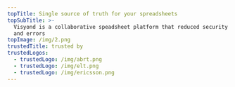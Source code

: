 ```yaml
---
topTitle: Single source of truth for your spreadsheets
topSubTitle: >-
  Visyond is a collaborative speadsheet platform that reduced security threats
  and errors
topImage: /img/2.png
trustedTitle: trusted by
trustedLogos:
  - trustedLogo: /img/abrt.png
  - trustedLogo: /img/elt.png
  - trustedLogo: /img/ericsson.png
---
```


